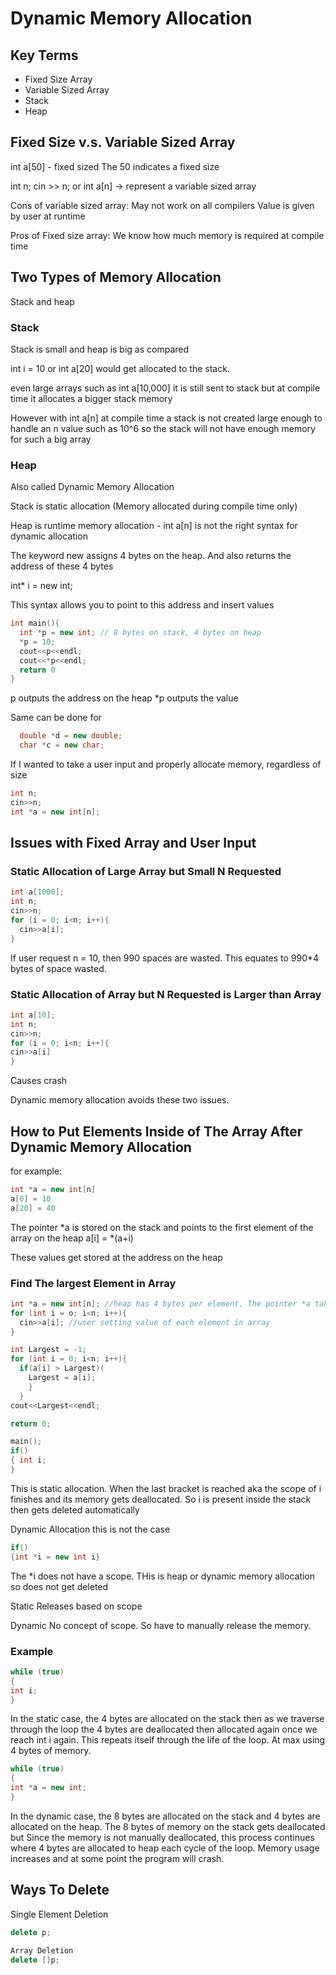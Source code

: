 # Dynamic Memory Allocation

## Key Terms
* Fixed Size Array
* Variable Sized Array
* Stack
* Heap


## Fixed Size v.s. Variable Sized Array
int a[50] - fixed sized
The 50 indicates a fixed size

int n; cin >> n; or int a[n] -> represent a variable sized array

Cons of variable sized array:
May not work on all compilers
Value is given by user at runtime

Pros of Fixed size array:
We know how much memory is required at compile time

## Two Types of Memory Allocation
Stack and heap

### Stack
Stack is small and heap is big as compared

int i = 10 or int a[20] would get allocated to the stack.

even large arrays such as int a[10,000] it is still sent to stack but at compile time it allocates a bigger stack memory

However with int a[n] at compile time a stack is not created large enough to handle an n value such as 10^6 so the stack will not have enough memory for such a big array

### Heap
Also called Dynamic Memory Allocation

Stack is static allocation (Memory allocated during compile time only)

Heap is runtime memory allocation - int a[n] is not the right syntax for dynamic allocation

The keyword new assigns 4 bytes on the heap. And also returns the address of these 4 bytes

int* i = new int;

This syntax allows you to point to this address and insert values

```cpp
int main(){
  int *p = new int; // 8 bytes on stack, 4 bytes on heap
  *p = 10;
  cout<<p<<endl;
  cout<<*p<<endl;
  return 0
}
```

p outputs the address on the heap
*p outputs the value

Same can be done for 
```cpp
  double *d = new double;
  char *c = new char;
```

If I wanted to take a user input and properly allocate memory, regardless of size
```cpp
int n;
cin>>n;
int *a = new int[n];
```

## Issues with Fixed Array and User Input
### Static Allocation of Large Array but Small N Requested
```cpp
int a[1000];
int n;
cin>>n;
for (i = 0; i<n; i++){
  cin>>a[i];
}
```
If user request n = 10, then 990 spaces are wasted. This equates to 990*4 bytes of space wasted.

### Static Allocation of Array but N Requested is Larger than Array
```cpp
int a[10];
int n;
cin>>n;
for (i = 0; i<n; i++){
cin>>a[i]
}
```
Causes crash

Dynamic memory allocation avoids these two issues.

## How to Put Elements Inside of The Array After Dynamic Memory Allocation
for example:
```cpp
int *a = new int[n]
a[0] = 10
a[20] = 40
```

The pointer *a is stored on the stack and points to the first element of the array on the heap
a[i] = *(a+i)

These values get stored at the address on the heap

### Find The largest Element in Array
```cpp
int *a = new int[n]; //heap has 4 bytes per element. The pointer *a takes up 4 bytes on Stack
for (int i = o; i<n; i++){
  cin>>a[i]; //user setting value of each element in array
}

int Largest = -1;
for (int i = 0; i<n; i++){
  if(a[i] > Largest)(
    Largest = a[i];
    }
  }
cout<<Largest<<endl;

return 0;
```

```cpp
main();
if()
{ int i;
}
```

This is static allocation. When the last bracket is reached aka the scope of i finishes and its memory gets deallocated.
So i is present inside the stack then gets deleted automatically

Dynamic Allocation this is not the case
```cpp
if()
{int *i = new int i}
```
The *i does not have a scope. THis is heap or dynamic memory allocation so does not get deleted


Static
Releases based on scope

Dynamic
No concept of scope. So have to manually release the memory.

### Example
```cpp
while (true)
{
int i;
}
```

In the static case, the 4 bytes are allocated on the stack then as we traverse through the loop the 4 bytes are deallocated then allocated again once we reach int i again. This repeats itself through the life of the loop. At max using 4 bytes of memory.

```cpp
while (true)
{
int *a = new int;
}
```

In the dynamic case, the 8 bytes are allocated on the stack and 4 bytes are allocated on the heap. The 8 bytes of memory on the stack gets deallocated but Since the memory is not manually deallocated, this process continues where 4 bytes are allocated to heap each cycle of the loop. Memory usage increases and at some point the program will crash.

## Ways To Delete
Single Element Deletion

```cpp
delete p;
```

```cpp
Array Deletion
delete []p;
```


